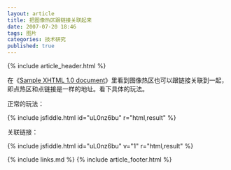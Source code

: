 ```yaml
---
layout: article
title: 把图像热区跟链接关联起来
date: 2007-07-20 18:46
tags: 图片
categories: 技术研究
published: true
---
```


{% include  article_header.html %}

在《[Sample XHTML 1.0 document](http://www.w3.org/2000/07/8378/xhtml/media-types/test.xhtml)》里看到图像热区也可以跟链接关联到一起，即点热区和点链接是一样的地址。看下具体的玩法。

正常的玩法：

{% include jsfiddle.html id="uL0nz6bu" r="html,result" %}

关联链接：

{% include jsfiddle.html id="uL0nz6bu" v="1" r="html,result" %}

{% include links.md %}
{% include article_footer.html %}
